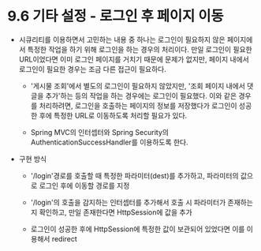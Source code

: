 # 9.6 기타 설정 - 로그인 후 페이지 이동

  - 시큐리티를 이용하면서 고민하는 내용 중 하나는 로그인이 필요하지 않은 페이지에서 특정한 작업을 하기 위해 로그인을 하는 경우의 처리이다. 만일 로그인이 필요한 URL이었다면 이미 로그인 페이지를 거치기 때문에 문제가 없지만, 페이지 내에서 로그인이 필요한 경우는 조금 다른 접근이 필요하다.

    - '게시물 조회'에서 별도의 로그인이 필요하지 않았지만, '조회 페이지 내에서 댓글을 추가'하는 등의 작업을 하는 경우에는 로그인이 필요했다. 이와 같은 경우를 처리하려면, 로그인을 호출하는 페이지의 정보를 저장했다가 로그인이 성공한 후에 특정한 URL로 이동하도록 처리할 필요가 있다. 

    - Spring MVC의 인터셉터와 Spring Security의 AuthenticationSuccessHandler를 이용하도록 한다.

  - 구현 방식

    - '/login'경로를 호출할 때 특정한 파라미터(dest)를 추가하고, 파라미터의 값으로 로그인 후에 이동할 경로를 지정

    - '/login'의 호출을 감지하는 인터셉터를 추가해서 호출 시 파라미터가 존재하는지 확인하고, 만일 존재한다면 HttpSession에 값을 추가

    - 로그인이 성공한 후에 HttpSession에 특정한 값이 보관되어 있었다면 이를 이용해서 redirect

    